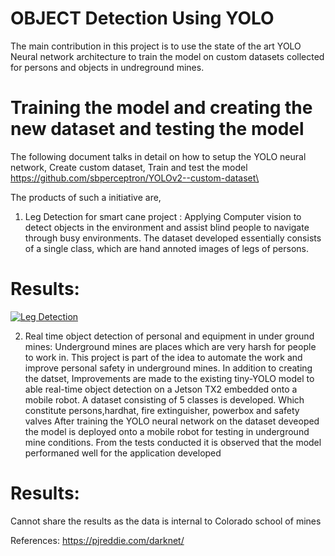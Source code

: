 
# OBJECT Detection Using YOLO
The main contribution in this project is to use the state of the art YOLO Neural network architecture to train the model on custom datasets collected for persons and objects in undreground mines.


# Training the model and creating the new dataset and testing the model
The following document talks in detail on how to setup the YOLO neural network, Create custom dataset, Train and test the model 
https://github.com/sbperceptron/YOLOv2--custom-dataset\

The products of such a initiative are,
1. Leg Detection for smart cane project : Applying Computer vision to detect objects in the environment and assist blind people to navigate through busy environments. The dataset developed essentially consists of a single class, which are hand annoted images of legs of persons.
# Results:
[![Leg Detection](https://github.com/sbperceptron/Object-Detection-Using-YOLO/blob/master/Screenshot%20(4).png)](https://www.youtube.com/watch?v=XO6vIVuBunY)

2. Real time object detection of personal and equipment in under ground mines: Underground mines are places which are very harsh for people to work in. This project is part of the idea to automate the work and improve personal safety in underground mines. In addition to creating the datset, Improvements are made to the existing tiny-YOLO model to able real-time object detection on a Jetson TX2 embedded onto a mobile robot. A dataset consisting of 5 classes is developed. Which constitute persons,hardhat, fire extinguisher, powerbox and safety valves After training the YOLO neural network on the dataset deveoped the model is deployed onto a mobile robot for testing in underground mine conditions. From the tests conducted it is observed that the model performaned well for the application developed

# Results:
Cannot share the results as the data is internal to Colorado school of mines

References:
https://pjreddie.com/darknet/
